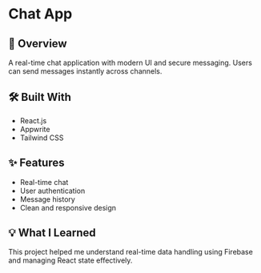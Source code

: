 # Chat App

## 🚀 Overview
A real-time chat application with modern UI and secure messaging. Users can send messages instantly across channels.

## 🛠️ Built With
- React.js  
- Appwrite 
- Tailwind CSS  

## ✨ Features
- Real-time chat
- User authentication
- Message history
- Clean and responsive design

## 💡 What I Learned
This project helped me understand real-time data handling using Firebase and managing React state effectively.
